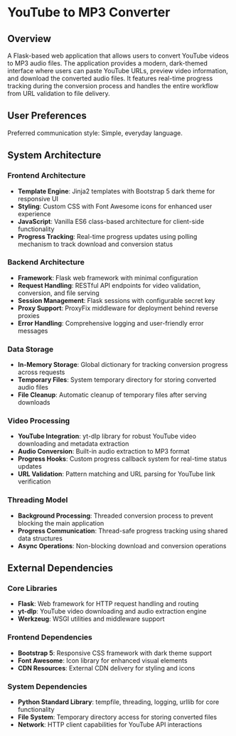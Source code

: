 # YouTube to MP3 Converter

## Overview

A Flask-based web application that allows users to convert YouTube videos to MP3 audio files. The application provides a modern, dark-themed interface where users can paste YouTube URLs, preview video information, and download the converted audio files. It features real-time progress tracking during the conversion process and handles the entire workflow from URL validation to file delivery.

## User Preferences

Preferred communication style: Simple, everyday language.

## System Architecture

### Frontend Architecture
- **Template Engine**: Jinja2 templates with Bootstrap 5 dark theme for responsive UI
- **Styling**: Custom CSS with Font Awesome icons for enhanced user experience
- **JavaScript**: Vanilla ES6 class-based architecture for client-side functionality
- **Progress Tracking**: Real-time progress updates using polling mechanism to track download and conversion status

### Backend Architecture
- **Framework**: Flask web framework with minimal configuration
- **Request Handling**: RESTful API endpoints for video validation, conversion, and file serving
- **Session Management**: Flask sessions with configurable secret key
- **Proxy Support**: ProxyFix middleware for deployment behind reverse proxies
- **Error Handling**: Comprehensive logging and user-friendly error messages

### Data Storage
- **In-Memory Storage**: Global dictionary for tracking conversion progress across requests
- **Temporary Files**: System temporary directory for storing converted audio files
- **File Cleanup**: Automatic cleanup of temporary files after serving downloads

### Video Processing
- **YouTube Integration**: yt-dlp library for robust YouTube video downloading and metadata extraction
- **Audio Conversion**: Built-in audio extraction to MP3 format
- **Progress Hooks**: Custom progress callback system for real-time status updates
- **URL Validation**: Pattern matching and URL parsing for YouTube link verification

### Threading Model
- **Background Processing**: Threaded conversion process to prevent blocking the main application
- **Progress Communication**: Thread-safe progress tracking using shared data structures
- **Async Operations**: Non-blocking download and conversion operations

## External Dependencies

### Core Libraries
- **Flask**: Web framework for HTTP request handling and routing
- **yt-dlp**: YouTube video downloading and audio extraction engine
- **Werkzeug**: WSGI utilities and middleware support

### Frontend Dependencies
- **Bootstrap 5**: Responsive CSS framework with dark theme support
- **Font Awesome**: Icon library for enhanced visual elements
- **CDN Resources**: External CDN delivery for styling and icons

### System Dependencies
- **Python Standard Library**: tempfile, threading, logging, urllib for core functionality
- **File System**: Temporary directory access for storing converted files
- **Network**: HTTP client capabilities for YouTube API interactions